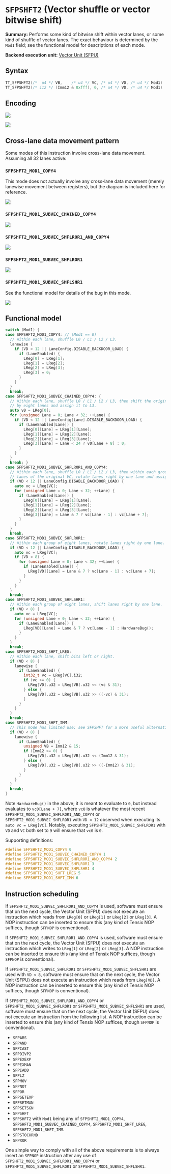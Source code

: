 # `SFPSHFT2` (Vector shuffle or vector bitwise shift)

**Summary:** Performs some kind of bitwise shift within vector lanes, or some kind of shuffle of vector lanes. The exact behaviour is determined by the `Mod1` field; see the functional model for descriptions of each mode.

**Backend execution unit:** [Vector Unit (SFPU)](VectorUnit.md)

## Syntax

```c
TT_SFPSHFT2(/*  u4 */ VB,    /* u4 */ VC, /* u4 */ VD, /* u4 */ Mod1)
TT_SFPSHFT2(/* i12 */ (Imm12 & 0xfff), 0, /* u4 */ VD, /* u4 */ Mod1)
```

## Encoding

![](../../../Diagrams/Out/Bits32_SFPSHFT2.svg)

![](../../../Diagrams/Out/Bits32_SFPSHFT2b.svg)

## Cross-lane data movement pattern

Some modes of this instruction involve cross-lane data movement. Assuming all 32 lanes active:

### `SFPSHFT2_MOD1_COPY4`

This mode does not actually involve any cross-lane data movement (merely lanewise movement between registers), but the diagram is included here for reference. 

![](../../../Diagrams/Out/CrossLane_COPY4.svg)

### `SFPSHFT2_MOD1_SUBVEC_CHAINED_COPY4`

![](../../../Diagrams/Out/CrossLane_CHAINED_COPY4.svg)

### `SFPSHFT2_MOD1_SUBVEC_SHFLROR1_AND_COPY4`

![](../../../Diagrams/Out/CrossLane_SHFLROR1_AND_COPY4.svg)

### `SFPSHFT2_MOD1_SUBVEC_SHFLROR1`

![](../../../Diagrams/Out/CrossLane_SHFLROR1.svg)

### `SFPSHFT2_MOD1_SUBVEC_SHFLSHR1`

See the functional model for details of the bug in this mode.

![](../../../Diagrams/Out/CrossLane_SHFLSHR1.svg)

## Functional model

```c
switch (Mod1) {
case SFPSHFT2_MOD1_COPY4: // (Mod1 == 0)
  // Within each lane, shuffle L0 / L1 / L2 / L3.
  lanewise {
    if (VD < 12 || LaneConfig.DISABLE_BACKDOOR_LOAD) {
      if (LaneEnabled) {
        LReg[0] = LReg[1];
        LReg[1] = LReg[2];
        LReg[2] = LReg[3];
        LReg[3] = 0;
      }
    }
  }
  break;
case SFPSHFT2_MOD1_SUBVEC_CHAINED_COPY4: {
  // Within each lane, shuffle L0 / L1 / L2 / L3, then shift the original L0 left
  // by eight lanes and assign it to L3.
  auto v0 = LReg[0];
  for (unsigned Lane = 0; Lane < 32; ++Lane) {
    if (VD < 12 || LaneConfig[Lane].DISABLE_BACKDOOR_LOAD) {
      if (LaneEnabled[Lane]) {
        LReg[0][Lane] = LReg[1][Lane];
        LReg[1][Lane] = LReg[2][Lane];
        LReg[2][Lane] = LReg[3][Lane];
        LReg[3][Lane] = Lane < 24 ? v0[Lane + 8] : 0;
      }
    }
  }
  break; }
case SFPSHFT2_MOD1_SUBVEC_SHFLROR1_AND_COPY4:
  // Within each lane, shuffle L0 / L1 / L2 / L3, then within each group of eight
  // lanes of the original VC, rotate lanes right by one lane and assign to L3.
  if (VD < 12 || LaneConfig.DISABLE_BACKDOOR_LOAD) {
    auto vc = LReg[VC];
    for (unsigned Lane = 0; Lane < 32; ++Lane) {
      if (LaneEnabled[Lane]) {
        LReg[0][Lane] = LReg[1][Lane];
        LReg[1][Lane] = LReg[2][Lane];
        LReg[2][Lane] = LReg[3][Lane];
        LReg[3][Lane] = Lane & 7 ? vc[Lane - 1] : vc[Lane + 7];
      }
    }
  }
  break;
case SFPSHFT2_MOD1_SUBVEC_SHFLROR1:
  // Within each group of eight lanes, rotate lanes right by one lane.
  if (VD < 12 || LaneConfig.DISABLE_BACKDOOR_LOAD) {
    auto vc = LReg[VC];
    if (VD < 8) {
      for (unsigned Lane = 0; Lane < 32; ++Lane) {
        if (LaneEnabled[Lane]) {
          LReg[VD][Lane] = Lane & 7 ? vc[Lane - 1] : vc[Lane + 7];
        }
      }
    }
  }
  break;
case SFPSHFT2_MOD1_SUBVEC_SHFLSHR1:
  // Within each group of eight lanes, shift lanes right by one lane.
  if (VD < 8) {
    auto vc = LReg[VC];
    for (unsigned Lane = 0; Lane < 32; ++Lane) {
      if (LaneEnabled[Lane]) {
        LReg[VD][Lane] = Lane & 7 ? vc[Lane - 1] : HardwareBug();
      }
    }
  }
  break;
case SFPSHFT2_MOD1_SHFT_LREG:
  // Within each lane, shift bits left or right.
  if (VD < 8) {
    lanewise {
      if (LaneEnabled) {
        int32_t vc = LReg[VC].i32;
        if (vc >= 0) {
          LReg[VD].u32 = LReg[VB].u32 << (vc & 31);
        } else {
          LReg[VD].u32 = LReg[VB].u32 >> ((-vc) & 31);
        }
      }
    }
  }
  break;
case SFPSHFT2_MOD1_SHFT_IMM:
  // This mode has limited use; see SFPSHFT for a more useful alternative.
  if (VD < 8) {
    lanewise {
      if (LaneEnabled) {
        unsigned VB = Imm12 & 15;
        if (Imm12 >= 0) {
          LReg[VD].u32 = LReg[VB].u32 << (Imm12 & 31);
        } else {
          LReg[VD].u32 = LReg[VB].u32 >> ((-Imm12) & 31);
        }
      }
    }
  }
  break;
}
```

Note `HardwareBug()` in the above; it is meant to evaluate to `0`, but instead evaluates to `vc0[Lane + 7]`, where `vc0` is whatever the most recent `SFPSHFT2_MOD1_SUBVEC_SHFLROR1_AND_COPY4` or `SFPSHFT2_MOD1_SUBVEC_SHFLROR1` with `VD < 12` observed when executing its `auto vc = LReg[VC]`. Notably, executing `SFPSHFT2_MOD1_SUBVEC_SHFLROR1` with `VD` and `VC` both set to `9` will ensure that `vc0` is `0`.

Supporting definitions:
```c
#define SFPSHFT2_MOD1_COPY4 0
#define SFPSHFT2_MOD1_SUBVEC_CHAINED_COPY4 1
#define SFPSHFT2_MOD1_SUBVEC_SHFLROR1_AND_COPY4 2
#define SFPSHFT2_MOD1_SUBVEC_SHFLROR1 3
#define SFPSHFT2_MOD1_SUBVEC_SHFLSHR1 4
#define SFPSHFT2_MOD1_SHFT_LREG 5
#define SFPSHFT2_MOD1_SHFT_IMM 6
```

## Instruction scheduling

If `SFPSHFT2_MOD1_SUBVEC_SHFLROR1_AND_COPY4` is used, software must ensure that on the next cycle, the Vector Unit (SFPU) does not execute an instruction which reads from `LReg[0]` or `LReg[1]` or `LReg[2]` or `LReg[3]`. A NOP instruction can be inserted to ensure this (any kind of Tensix NOP suffices, though `SFPNOP` is conventional).

If `SFPSHFT2_MOD1_SUBVEC_SHFLROR1_AND_COPY4` is used, software must ensure that on the next cycle, the Vector Unit (SFPU) does not execute an instruction which writes to `LReg[1]` or `LReg[2]` or `LReg[3]`. A NOP instruction can be inserted to ensure this (any kind of Tensix NOP suffices, though `SFPNOP` is conventional).

If `SFPSHFT2_MOD1_SUBVEC_SHFLROR1` or `SFPSHFT2_MOD1_SUBVEC_SHFLSHR1` are used with `VD < 8`, software must ensure that on the next cycle, the Vector Unit (SFPU) does not execute an instruction which reads from `LReg[VD]`. A NOP instruction can be inserted to ensure this (any kind of Tensix NOP suffices, though `SFPNOP` is conventional).

If `SFPSHFT2_MOD1_SUBVEC_SHFLROR1_AND_COPY4` or `SFPSHFT2_MOD1_SUBVEC_SHFLROR1` or `SFPSHFT2_MOD1_SUBVEC_SHFLSHR1` are used, software must ensure that on the next cycle, the Vector Unit (SFPU) does not execute an instruction from the following list. A NOP instruction can be inserted to ensure this (any kind of Tensix NOP suffices, though `SFPNOP` is conventional).
* `SFPABS`
* `SFPAND`
* `SFPCAST`
* `SFPDIVP2`
* `SFPEXEXP`
* `SFPEXMAN`
* `SFPIADD`
* `SFPLZ`
* `SFPMOV`
* `SFPNOT`
* `SFPOR`
* `SFPSETEXP`
* `SFPSETMAN`
* `SFPSETSGN`
* `SFPSHFT`
* `SFPSHFT2` with `Mod1` being any of `SFPSHFT2_MOD1_COPY4`, `SFPSHFT2_MOD1_SUBVEC_CHAINED_COPY4`, `SFPSHFT2_MOD1_SHFT_LREG`, `SFPSHFT2_MOD1_SHFT_IMM`.
* `SFPSTOCHRND`
* `SFPXOR`

One simple way to comply with all of the above requirements is to always insert an `SFPNOP` instruction after any use of `SFPSHFT2_MOD1_SUBVEC_SHFLROR1_AND_COPY4` or `SFPSHFT2_MOD1_SUBVEC_SHFLROR1` or `SFPSHFT2_MOD1_SUBVEC_SHFLSHR1`.

